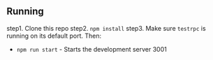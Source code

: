 ## Running

step1. Clone this repo
step2. `npm install`
step3. Make sure `testrpc` is running on its default port. Then:
  - `npm run start` - Starts the development server 3001
